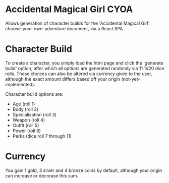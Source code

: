 # Accidental Magical Girl CYOA

Allows generation of character builds for the 'Accidental Magical Girl' choose-your-own-adventure document, via a React SPA.

# Character Build

To create a character, you simply load the html page and click the 'generate build' option, after which all options are generated randomly via 11 1d20 dice rolls. These choices can also be altered via currency given to the user, although the exact amount differs based off your origin (not-yet-implemented).

Character build options are:

- Age (roll 1)
- Body (roll 2)
- Specialisation (roll 3)
- Weapon (roll 4)
- Outfit (roll 5)
- Power (roll 6)
- Perks (dice roll 7 through 11)

# Currency

You gain 1 gold, 3 silver and 4 bronze coins by default, although your origin can increase or decrease this sum.
